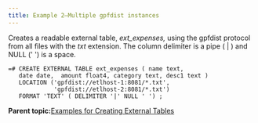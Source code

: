 ```yaml
---
title: Example 2—Multiple gpfdist instances 
---
```


Creates a readable external table, *ext\_expenses,* using the gpfdist protocol from all files with the *txt* extension. The column delimiter is a pipe \( \| \) and NULL \(' '\) is a space.

```
=# CREATE EXTERNAL TABLE ext_expenses ( name text, 
   date date,  amount float4, category text, desc1 text ) 
   LOCATION ('gpfdist://etlhost-1:8081/*.txt', 
             'gpfdist://etlhost-2:8081/*.txt')
   FORMAT 'TEXT' ( DELIMITER '|' NULL ' ') ;

```

**Parent topic:**[Examples for Creating External Tables](../external/g-creating-external-tables---examples.html)

